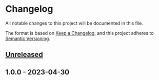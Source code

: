 # Changelog

All notable changes to this project will be documented in this file.

The format is based on [Keep a Changelog](https://keepachangelog.com/en/1.0.0/),
and this project adheres to [Semantic Versioning](https://semver.org/spec/v2.0.0.html).

## [Unreleased]


## 1.0.0 - 2023-04-30

[Unreleased]: https://github.com/BombenProdukt/package_slug/compare/1.0.0...HEAD
